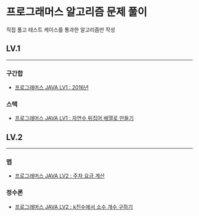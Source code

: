 # 프로그래머스 알고리즘 문제 풀이
직접 풀고 테스트 케이스를 통과한 알고리즘만 작성
## LV.1
--- 
### 구간합
- [프로그래머스 JAVA LV1 : 2016년](https://soonhankwon.github.io/til/algorithm-p2016)

### 스택
- [프로그래머스 JAVA LV1 : 자연수 뒤집어 배열로 만들기](https://soonhankwon.github.io/til/algorithm-reverseNumber)

## LV.2
---
### 맵
- [프로그래머스 JAVA LV2 : 주차 요금 계산](https://soonhankwon.github.io/til/parkingfee)

### 정수론
- [프로그래머스 JAVA LV2 : k진수에서 소수 개수 구하기](https://soonhankwon.github.io/til/algorithm-kNumber)
